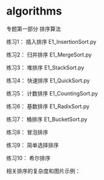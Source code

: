 # algorithms
专题第一部分
排序算法

练习1：
插入排序
E1_InsertionSort.py

练习2：
归并排序
E1_MergeSort.py

练习3：
堆排序
E1_StackSort.py

练习4：
快速排序
E1_QuickSort.py

练习5：
计数排序
E1_CountingSort.py

练习6：
基数排序
E1_RadixSort.py

练习7：
桶排序
E1_BucketSort.py

练习8：
冒泡排序

练习9：
简单选择排序

练习10：
希尔排序

相关排序的复杂度和图片示例：
